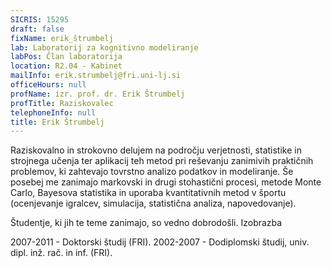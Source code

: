 ```yaml
---
SICRIS: 15295
draft: false
fixName: erik_štrumbelj
lab: Laboratorij za kognitivno modeliranje
labPos: Član laboratorija
location: R2.04 - Kabinet
mailInfo: erik.strumbelj@fri.uni-lj.si
officeHours: null
profName: izr. prof. dr. Erik Štrumbelj
profTitle: Raziskovalec
telephoneInfo: null
title: Erik Štrumbelj
---
```



Raziskovalno in strokovno delujem na področju verjetnosti, statistike in strojnega učenja ter aplikacij teh metod pri reševanju zanimivih praktičnih problemov, ki zahtevajo tovrstno analizo podatkov in modeliranje. Še posebej me zanimajo markovski in drugi stohastični procesi, metode Monte Carlo, Bayesova statistika in uporaba kvantitativnih metod v športu (ocenjevanje igralcev, simulacija, statistična analiza, napovedovanje).

Študentje, ki jih te teme zanimajo, so vedno dobrodošli.
Izobrazba

2007-2011 - Doktorski študij (FRI).
2002-2007 - Dodiplomski študij, univ. dipl. inž. rač. in inf. (FRI).